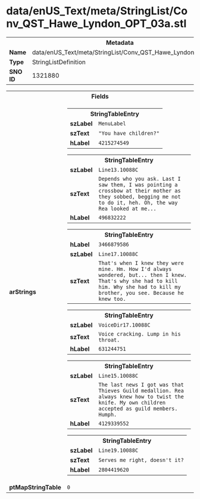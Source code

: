 <h1>data/enUS_Text/meta/StringList/Conv_QST_Hawe_Lyndon_OPT_03a.stl</h1><table><tr><th colspan="100%">Metadata</th></tr><tr><td><b>Name</b></td><td>data/enUS_Text/meta/StringList/Conv_QST_Hawe_Lyndon_OPT_03a.stl</td></tr><tr><td><b>Type</b></td><td>StringListDefinition</td></tr><tr><td><b>SNO ID</b></td><td>1321880</td></tr></table>

<table><tr><th colspan="100%">Fields</th></tr><tr><td><b>arStrings</b></td><td><table><tr><th colspan="100%">StringTableEntry</th></tr><tr><td><b>szLabel</b></td><td><code>MenuLabel</code></td></tr><tr><td><b>szText</b></td><td><code>"You have children?"</code></td></tr><tr><td><b>hLabel</b></td><td><code>4215274549</code></td></tr></table>


<table><tr><th colspan="100%">StringTableEntry</th></tr><tr><td><b>szLabel</b></td><td><code>Line13.10088C</code></td></tr><tr><td><b>szText</b></td><td><code>Depends who you ask. Last I saw them, I was pointing a crossbow at their mother as they sobbed, begging me not to do it, heh. Oh, the way Rea looked at me...</code></td></tr><tr><td><b>hLabel</b></td><td><code>496832222</code></td></tr></table>


<table><tr><th colspan="100%">StringTableEntry</th></tr><tr><td><b>hLabel</b></td><td><code>3466879586</code></td></tr><tr><td><b>szLabel</b></td><td><code>Line17.10088C</code></td></tr><tr><td><b>szText</b></td><td><code>That's when I knew they were mine. Hm. How I'd always wondered, but... then I knew. That's why she had to kill him. Why she had to kill my brother, you see. Because he knew too.</code></td></tr></table>


<table><tr><th colspan="100%">StringTableEntry</th></tr><tr><td><b>szLabel</b></td><td><code>VoiceDir17.10088C</code></td></tr><tr><td><b>szText</b></td><td><code>Voice cracking. Lump in his throat.</code></td></tr><tr><td><b>hLabel</b></td><td><code>631244751</code></td></tr></table>


<table><tr><th colspan="100%">StringTableEntry</th></tr><tr><td><b>szLabel</b></td><td><code>Line15.10088C</code></td></tr><tr><td><b>szText</b></td><td><code>The last news I got was that Thieves Guild medallion. Rea always knew how to twist the knife. My own children accepted as guild members. Humph.</code></td></tr><tr><td><b>hLabel</b></td><td><code>4129339552</code></td></tr></table>


<table><tr><th colspan="100%">StringTableEntry</th></tr><tr><td><b>szLabel</b></td><td><code>Line19.10088C</code></td></tr><tr><td><b>szText</b></td><td><code>Serves me right, doesn't it?</code></td></tr><tr><td><b>hLabel</b></td><td><code>2804419620</code></td></tr></table>


</td></tr><tr><td><b>ptMapStringTable</b></td><td><code>0</code></td></tr></table>

